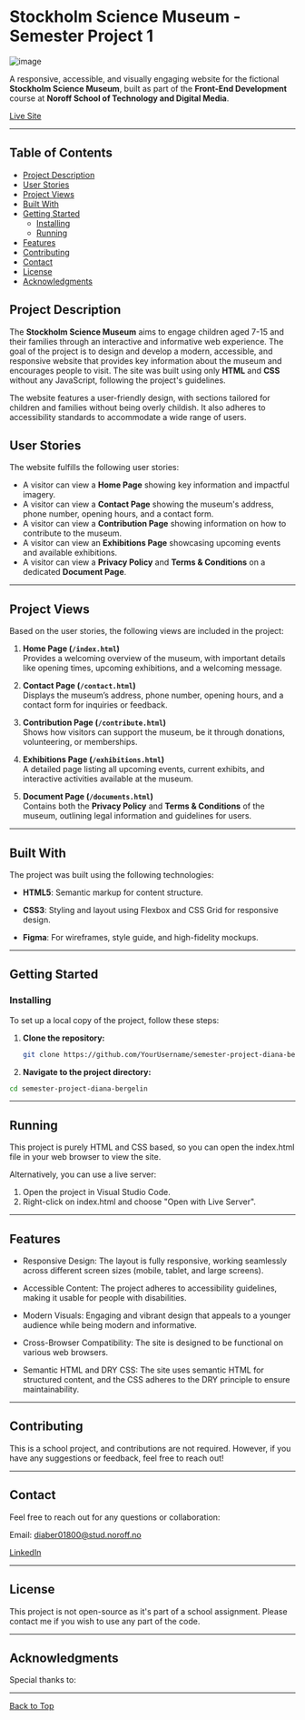 # Stockholm Science Museum - Semester Project 1

![image](https://github.com/user-attachments/assets/74d1d1ff-9512-4da8-afb6-4bbd45b9834a)

A responsive, accessible, and visually engaging website for the fictional **Stockholm Science Museum**, built as part of the **Front-End Development** course at **Noroff School of Technology and Digital Media**.

[Live Site](https://anaid0616.github.io/semester-project-diana-bergelin/)

---

## Table of Contents
- [Project Description](#project-description)
- [User Stories](#user-stories)
- [Project Views](#project-views)
- [Built With](#built-with)
- [Getting Started](#getting-started)
  - [Installing](#installing)
  - [Running](#running)
- [Features](#features)
- [Contributing](#contributing)
- [Contact](#contact)
- [License](#license)
- [Acknowledgments](#acknowledgments)

## Project Description

The **Stockholm Science Museum** aims to engage children aged 7-15 and their families through an interactive and informative web experience. The goal of the project is to design and develop a modern, accessible, and responsive website that provides key information about the museum and encourages people to visit. The site was built using only **HTML** and **CSS** without any JavaScript, following the project's guidelines.

The website features a user-friendly design, with sections tailored for children and families without being overly childish. It also adheres to accessibility standards to accommodate a wide range of users.

## User Stories

The website fulfills the following user stories:
- A visitor can view a **Home Page** showing key information and impactful imagery.
- A visitor can view a **Contact Page** showing the museum's address, phone number, opening hours, and a contact form.
- A visitor can view a **Contribution Page** showing information on how to contribute to the museum.
- A visitor can view an **Exhibitions Page** showcasing upcoming events and available exhibitions.
- A visitor can view a **Privacy Policy** and **Terms & Conditions** on a dedicated **Document Page**.

---

## Project Views

Based on the user stories, the following views are included in the project:

1. **Home Page (`/index.html`)**  
   Provides a welcoming overview of the museum, with important details like opening times, upcoming exhibitions, and a welcoming message.

2. **Contact Page (`/contact.html`)**  
   Displays the museum’s address, phone number, opening hours, and a contact form for inquiries or feedback.

3. **Contribution Page (`/contribute.html`)**  
   Shows how visitors can support the museum, be it through donations, volunteering, or memberships.

4. **Exhibitions Page (`/exhibitions.html`)**  
   A detailed page listing all upcoming events, current exhibits, and interactive activities available at the museum.

5. **Document Page (`/documents.html`)**  
   Contains both the **Privacy Policy** and **Terms & Conditions** of the museum, outlining legal information and guidelines for users.

---

## Built With

The project was built using the following technologies:

- **HTML5**: Semantic markup for content structure.
  
- **CSS3**: Styling and layout using Flexbox and CSS Grid for responsive design.
  
- **Figma**: For wireframes, style guide, and high-fidelity mockups.

---

## Getting Started

### Installing

To set up a local copy of the project, follow these steps:

1. **Clone the repository:**
   ```bash
   git clone https://github.com/YourUsername/semester-project-diana-bergelin.git
   ```
   
2. **Navigate to the project directory:**
```bash
cd semester-project-diana-bergelin
```

--- 
## Running
This project is purely HTML and CSS based, so you can open the index.html file in your web browser to view the site.

Alternatively, you can use a live server:

1. Open the project in Visual Studio Code.
2. Right-click on index.html and choose "Open with Live Server".

---

## Features

- Responsive Design: The layout is fully responsive, working seamlessly across different screen sizes (mobile, tablet, and large screens).
  
- Accessible Content: The project adheres to accessibility guidelines, making it usable for people with disabilities.
  
- Modern Visuals: Engaging and vibrant design that appeals to a younger audience while being modern and informative.
  
- Cross-Browser Compatibility: The site is designed to be functional on various web browsers.
  
- Semantic HTML and DRY CSS: The site uses semantic HTML for structured content, and the CSS adheres to the DRY principle to ensure maintainability.

---

## Contributing
This is a school project, and contributions are not required. However, if you have any suggestions or feedback, feel free to reach out!

---

## Contact
Feel free to reach out for any questions or collaboration:

Email: diaber01800@stud.noroff.no

[LinkedIn](https://www.linkedin.com/in/diana-b-4209a72ba/)


---

## License
This project is not open-source as it's part of a school assignment. Please contact me if you wish to use any part of the code.

---

## Acknowledgments
Special thanks to:

---
[Back to Top](#stockholm-science-museum---semester-project-1)

